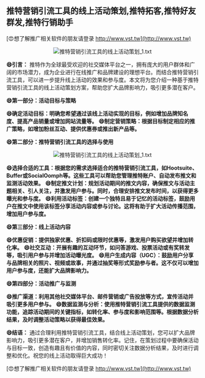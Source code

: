 ## **推特营销引流工具的线上活动策划,推特拓客,推特好友群发,推特行销助手**

[😍想了解推广相关软件的朋友请登录 http://www.vst.tw](http://www.vst.tw)

 <center><img src="https://vst.tw/MP4/tuiguang/png/3.png" alt="推特营销引流工具的线上活动策划_1.txt"></center>

**😄引言：**
推特作为全球最受欢迎的社交媒体平台之一，拥有庞大的用户群体和广阔的市场潜力，成为企业进行在线推广和品牌建设的理想平台。而结合推特营销引流工具，可以进一步提升线上活动的效果和参与度。本文将为您介绍一种基于推特营销引流工具的线上活动策划方案，帮助您扩大品牌影响力，吸引更多潜在客户。

**😄第一部分：活动目标与策略**

**😄确定活动目标：明确您希望通过该线上活动实现的目标，例如增加品牌知名度、提高产品销量或增加网站流量等。**
**😄制定营销策略：根据目标制定相应的推广策略，如增加粉丝互动、提供优惠券或推出新产品等。**

**😄第二部分：推特营销引流工具的选择与使用**

 <center><img src="https://vst.tw/MP4/tuiguang/png/4.png" alt="推特营销引流工具的线上活动策划_1.txt"></center>

**😄选择合适的工具：根据您的需求选择适合的推特营销引流工具，如Hootsuite、Buffer或SocialOomph等。这些工具可以帮助您管理推特账户、自动发布推文和监测活动效果。**
**😄制定推文计划：规划活动期间的推文内容，确保推文与活动主题相关、引人关注，并激发用户参与。同时，合理安排推文发布时间，以获得更多曝光和参与度。**
**😄利用活动标签：创建一个独特且易于记忆的活动标签，鼓励用户在推文中使用该标签分享活动内容或参与讨论。这将有助于扩大活动传播范围，增加用户参与度。**

**😄第三部分：线上活动内容**

**😄优惠促销：提供独家优惠、折扣码或限时优惠等，激发用户购买欲望并增加转化率。**
**😄社交互动：开展有趣的互动环节，如问答游戏、投票活动或有奖转发等，吸引用户参与并增加活动曝光度。**
**😄用户生成内容（UGC）：鼓励用户分享与品牌相关的照片、视频或故事，并通过抽奖等形式奖励参与者。这不仅可以增加用户参与度，还能扩大品牌影响力。**

**😄第四部分：活动推广与监测**

**😄推广渠道：利用其他社交媒体平台、邮件营销或广告投放等方式，宣传活动并吸引更多用户参与。**
**😄数据监测与分析：使用推特营销引流工具提供的数据监测功能，追踪活动期间的关键指标，如转化率、参与度和影响范围等。根据数据分析结果，及时调整活动策略以获得最佳效果。**

**😄结语：**
通过合理利用推特营销引流工具，结合线上活动策划，您可以扩大品牌影响力，吸引更多潜在客户，并增加销售转化率。记住，在策划过程中要确保活动与目标一致，创造有趣且有价值的内容，同时密切关注数据分析结果，及时进行调整和优化。祝您的线上活动取得巨大成功！

[😍想了解推广相关软件的朋友请登录 http://www.vst.tw](http://www.vst.tw)



